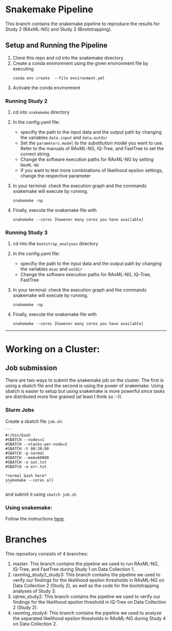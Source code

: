 # Snakemake Pipeline
This branch contains the snakemake pipeline to reproduce the results for Study 2 (RAxML-NG) and Study 3 (Bootstrapping). 

## Setup and Running the Pipeline
1. Clone this repo and cd into the snakemake directory
2. Create a conda environment using the given environment file by executing
    ```
    conda env create  --file environment.yml
    ```
3. Activate the conda environment

### Running Study 2
1. cd into `snakemake` directory
2. In the config.yaml file: 
   * specifiy the path to the input data and the output path by changing the variables `data.input` and `data.outdir`
   * Set the `parameters.model` to the substitution model you want to use. Refer to the manuals of RAxML-NG, IQ-Tree, and FastTree to set the correct string. 
   * Change the software execution paths for RAxML-NG by setting `RAxML-NG`
   * If you want to test more combinations of likelihood epsilon settings, change the respective parameter

3. In your terminal: check the execution graph and the commands snakemake will execute by running.
    ```
    snakemake -np
    ```

4. Finally, execute the snakemake file with 
    ```
    snakemake --cores [however many cores you have available]
    ```

### Running Study 3
1. cd into the `bootstrap_analyses` directory
2. In the config.yaml file: 
   * specifiy the path to the input data and the output path by changing the variables `msas` and `outdir`
   * Change the software execution paths for RAxML-NG, IQ-Tree, FastTree
3. In your terminal: check the execution graph and the commands snakemake will execute by running.
   ```
   snakemake -np
   ```

4. Finally, execute the snakemake file with 
    ```
    snakemake --cores [however many cores you have available]
    ```

<hr>


# Working on a Cluster: 
## Job submission
There are two ways to submit the snakemake job on the cluster.
The first is using a sbatch file and the second is using the power of snakemake. Using sbatch is easier to setup but using snakemake is more powerful since tasks are distributed more fine grained (at least I think so :-)).
### Slurm Jobs
Create a sbatch file ```job.sh```:

    ```
    #!/bin/bash
    #SBATCH --nodes=1
    #SBATCH --ntasks-per-node=2
    #SBATCH -t 00:20:00
    #SBATCH -p normal
    #SBATCH --mem=60000
    #SBATCH -o out.txt
    #SBATCH -e err.txt

    *normal bash here*
    snakemake --cores all
    ```
and submit it using ```sbatch job.sh```


### Using snakemake:
Follow the instructions [here](https://github.com/tschuelia/snakemake-on-slurm-clusters).


# Branches
This repository consists of 4 branches:
1. master: This branch contains the pipeline we used to run RAxML-NG, IQ-Tree, and FastTree during Study 1 on Data Collection 1.
2. raxmlng_study2_study3: This branch contains the pipeline we used to verify our findings for the likelihood epsilon thresholds in RAxML-NG on Data Collection 2 (Study 2), as well as the code for the bootstrapping analyses of Study 3.
3. iqtree_study2: This branch contains the pipeline we used to verify our findings for the likelihood epsilon threshold in IQ-Tree on Data Collection 2 (Study 2).
4. raxmlng_study4: This branch contains the pipeline we used to analyze the separated likelihood epsilon thresholds in RAxML-NG during Study 4 on Data Collection 2.